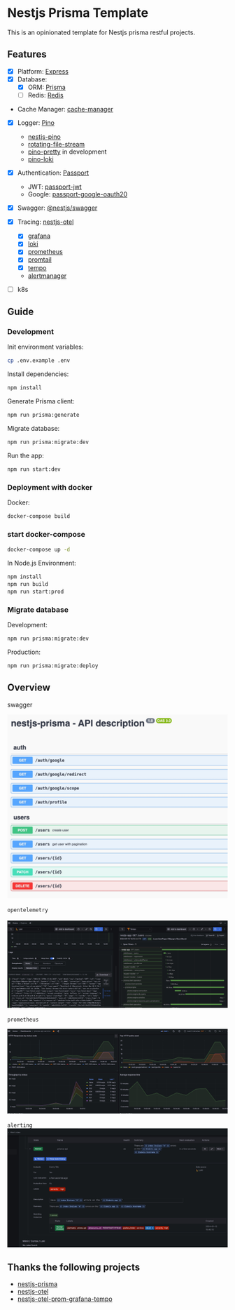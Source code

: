 # Nestjs Prisma Template

This is an opinionated template for Nestjs prisma restful projects.

## Features

- [x] Platform: [Express](https://expressjs.com/)
- [x] Database:
  - [x] ORM: [Prisma](https://prisma.io)
  - [ ] Redis: [Redis](https://github.com/songkeys/nestjs-redis)
- Cache Manager: [cache-manager](https://github.com/nestjs/cache-manager)
- [x] Logger: [Pino](https://github.com/pinojs/pino)

  - [nestjs-pino](https://github.com/iamolegga/nestjs-pino)
  - [rotating-file-stream](https://github.com/iccicci/rotating-file-stream)
  - [pino-pretty](https://github.com/pinojs/pino-pretty) in development
  - [pino-loki](https://github.com/Julien-R44/pino-loki)

- [x] Authentication: [Passport](https://github.com/nestjs/passport)
  - JWT: [passport-jwt](https://www.passportjs.org/packages/passport-jwt/)
  - Google: [passport-google-oauth20](https://www.passportjs.org/packages/passport-google-oauth20/)
- [x] Swagger: [@nestjs/swagger](https://github.com/nestjs/swagger)
- [x] Tracing: [nestjs-otel](https://github.com/pragmaticivan/nestjs-otel)
  - [x] [grafana](https://grafana.com/docs/grafana/latest/)
  - [x] [loki](https://grafana.com/docs/loki/latest/)
  - [x] [prometheus](https://prometheus.io/)
  - [x] [promtail](https://grafana.com/docs/loki/latest/send-data/promtail/)
  - [x] [tempo](https://grafana.com/docs/tempo/latest)
  - [alertmanager](https://grafana.com/docs/grafana/latest/alerting/set-up/migrating-alerts/legacy-alerting/grafana-cloud-alerting/alertmanager/)
- [ ] k8s

## Guide

### Development

Init environment variables:

```bash
cp .env.example .env
```

Install dependencies:

```bash
npm install
```

Generate Prisma client:

```bash
npm run prisma:generate
```

Migrate database:

```bash
npm run prisma:migrate:dev
```

Run the app:

```bash
npm run start:dev
```

### Deployment with docker

Docker:

```bash
docker-compose build
```

### start docker-compose

```bash
docker-compose up -d
```

In Node.js Environment:

```bash
npm install
npm run build
npm run start:prod
```

### Migrate database

Development:

```bash
npm run prisma:migrate:dev
```

Production:

```bash
npm run prisma:migrate:deploy
```

## Overview

swagger

![swagger](./docs/swagger.jpg)

`opentelemetry`

![opentelemetry](./docs/opentelemetry.jpg)

`prometheus`

![prom](./docs/prom.jpg)

`alerting` ![prom](./docs/alert.jpg)

## Thanks the following projects

- [nestjs-prisma](https://github.com/notiz-dev/nestjs-prisma)
- [nestjs-otel](https://github.com/pragmaticivan/nestjs-otel)
- [nestjs-otel-prom-grafana-tempo](https://github.com/pragmaticivan/nestjs-otel-prom-grafana-tempo)
